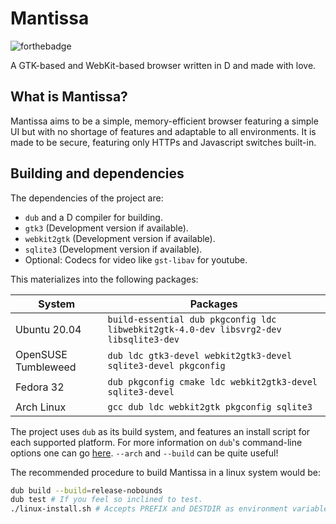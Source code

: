 # Mantissa

![forthebadge](https://forthebadge.com/images/badges/contains-cat-gifs.svg)

A GTK-based and WebKit-based browser written in D and made with love.

## What is Mantissa?

Mantissa aims to be a simple, memory-efficient browser featuring a simple UI but
with no shortage of features and adaptable to all environments.
It is made to be secure, featuring only HTTPs and Javascript switches built-in.

## Building and dependencies

The dependencies of the project are:

- `dub` and a D compiler for building.
- `gtk3` (Development version if available).
- `webkit2gtk` (Development version if available).
- `sqlite3` (Development version if available).
- Optional: Codecs for video like `gst-libav` for youtube.

This materializes into the following packages:

| System              | Packages                                                                              |
| ------------------- | ------------------------------------------------------------------------------------- |
| Ubuntu 20.04        | `build-essential dub pkgconfig ldc libwebkit2gtk-4.0-dev libsvrg2-dev libsqlite3-dev` |
| OpenSUSE Tumbleweed | `dub ldc gtk3-devel webkit2gtk3-devel sqlite3-devel pkgconfig`                        |
| Fedora 32           | `dub pkgconfig cmake ldc webkit2gtk3-devel sqlite3-devel`                             |
| Arch Linux          | `gcc dub ldc webkit2gtk pkgconfig sqlite3`                                            |

The project uses `dub` as its build system, and features an install script for
each supported platform.
For more information on `dub`'s command-line options one can go
[here](https://dub.pm/commandline). `--arch` and `--build` can be quite useful!

The recommended procedure to build Mantissa in a linux system would be:

```bash
dub build --build=release-nobounds
dub test # If you feel so inclined to test.
./linux-install.sh # Accepts PREFIX and DESTDIR as environment variables.
```
